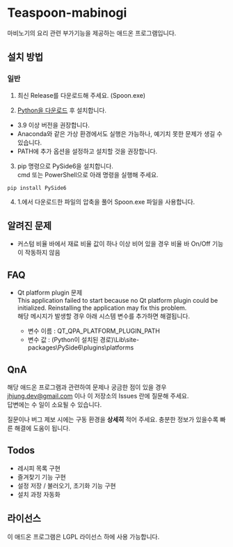 # Teaspoon-mabinogi
마비노기의 요리 관련 부가기능을 제공하는 애드온 프로그램입니다.

## 설치 방법

### 일반  
1. 최신 Release를 다운로드해 주세요. (Spoon.exe)

2. [Python을 다운로드](https://www.python.org/downloads/) 후 설치합니다.
  + 3.9 이상 버전을 권장합니다.  
  + Anaconda와 같은 가상 환경에서도 실행은 가능하나, 예기치 못한 문제가 생길 수 있습니다.  
  + PATH에 추가 옵션을 설정하고 설치할 것을 권장합니다.

3. pip 명령으로 PySide6을 설치합니다.  
cmd 또는 PowerShell으로 아래 명령을 실행해 주세요.  
```
pip install PySide6
```

4. 1.에서 다운로드한 파일의 압축을 풀어 Spoon.exe 파일을 사용합니다.

## 알려진 문제
+ 커스텀 비율 바에서 재료 비율 값이 하나 이상 비어 있을 경우 비율 바 On/Off 기능이 작동하지 않음

## FAQ

+ Qt platform plugin 문제  
This application failed to start because no Qt platform plugin could be initialized. Reinstalling the application may fix this problem.  
해당 메시지가 발생할 경우 아래 시스템 변수를 추가하면 해결됩니다.

  + 변수 이름 : QT_QPA_PLATFORM_PLUGIN_PATH  
  + 변수 값 : (Python이 설치된 경로)\Lib\site-packages\PySide6\plugins\platforms

## QnA
해당 애드온 프로그램과 관련하여 문제나 궁금한 점이 있을 경우 jhjung.dev@gmail.com 이나 이 저장소의 Issues 란에 질문해 주세요.  
답변에는 수 일이 소요될 수 있습니다.

질문이나 버그 제보 시에는 구동 환경을 **상세히** 적어 주세요. 충분한 정보가 있을수록 빠른 해결에 도움이 됩니다.

## Todos

 + 레시피 목록 구현
 + 즐겨찾기 기능 구현
 + 설정 저장 / 불러오기, 초기화 기능 구현
 + 설치 과정 자동화

## 라이선스
이 애드온 프로그램은 LGPL 라이선스 하에 사용 가능합니다.
